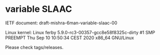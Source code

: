 # variable SLAAC 
IETF document: draft-mishra-6man-variable-slaac-00

Linux kernel: Linux ferby 5.9.0-rc3-00357-gcc8e58f8325c-dirty #1 SMP PREEMPT Thu Sep 10 10:50:34 CEST 2020 x86_64 GNU/Linux


Please check tags/releases.
